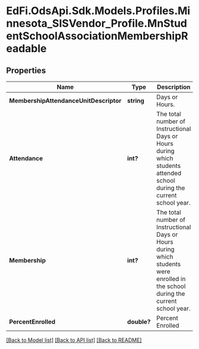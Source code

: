 # EdFi.OdsApi.Sdk.Models.Profiles.Minnesota_SISVendor_Profile.MnStudentSchoolAssociationMembershipReadable
## Properties

Name | Type | Description | Notes
------------ | ------------- | ------------- | -------------
**MembershipAttendanceUnitDescriptor** | **string** | Days or Hours. | 
**Attendance** | **int?** | The total number of Instructional Days or Hours during which students attended school during the current school year. | 
**Membership** | **int?** | The total number of Instructional Days or Hours during which students were enrolled in the school during the current school year. | 
**PercentEnrolled** | **double?** | Percent Enrolled | 

[[Back to Model list]](../README.md#documentation-for-models) [[Back to API list]](../README.md#documentation-for-api-endpoints) [[Back to README]](../README.md)

